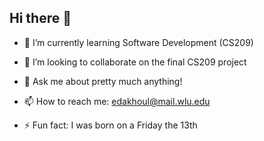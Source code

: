 ## Hi there 👋

- 🌱 I’m currently learning Software Development (CS209)
- 👯 I’m looking to collaborate on the final CS209 project
  
- 💬 Ask me about pretty much anything!
- 📫 How to reach me: edakhoul@mail.wlu.edu

- ⚡ Fun fact: I was born on a Friday the 13th
